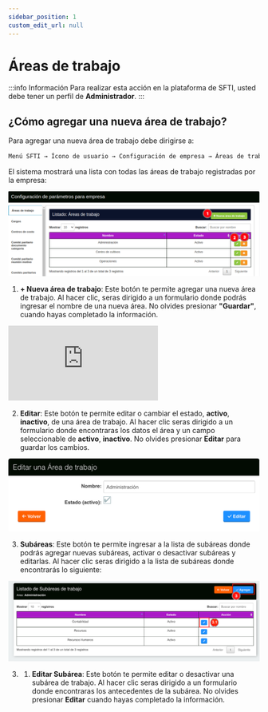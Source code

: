 ```yaml
---
sidebar_position: 1
custom_edit_url: null
---
```


# Áreas de trabajo

:::info Información 
Para realizar esta acción en la plataforma de SFTI, usted debe tener un perfil de **Administrador**.
:::

## ¿Cómo agregar una nueva área de trabajo? 
Para agregar una nueva área de trabajo debe dirigirse a:

<div align="center">

```bash
Menú SFTI → Ícono de usuario → Configuración de empresa → Áreas de trabajo
```
</div>

El sistema mostrará una lista con todas las áreas de trabajo registradas por la empresa:

<div align="center">

![área de trabajo](/img/img_manual/img_configuracion/2023-08-08_09-15.png)

</div>

1. **+ Nueva área de trabajo**: Este botón te permite agregar una nueva área de trabajo. Al hacer clic, seras dirigido a un formulario donde podrás ingresar el nombre de una nueva área. No olvides presionar **"Guardar"**, cuando hayas completado la información.

<div class="video-responsive">

<iframe src="https://www.youtube.com/embed/pl8uf4n1d0M/?rel=0" title="YouTube video player" frameborder="0" allow="accelerometer; autoplay; clipboard-write; encrypted-media; gyroscope; picture-in-picture; web-share" allowfullscreen></iframe>

</div>

2. **Editar**: Este botón te permite editar o cambiar el estado, **activo**, **inactivo**, de una área de trabajo. Al hacer clic seras dirigido a un formulario donde encontraras los datos el área y un campo seleccionable de **activo**, **inactivo**. No olvides presionar **Editar** para guardar los cambios.


<div align="center">

![Formulario editar](/img/img_manual/img_configuracion/formulario-editar-datos-area.png)

</div>


3. **Subáreas**: Este botón te permite ingresar a la lista de subáreas donde podrás agregar nuevas subáreas, activar o desactivar subáreas y editarlas. Al hacer clic seras dirigido a la lista de subáreas donde encontrarás lo siguiente:

<div align="center">

![Subáreas](/img/img_manual/img_configuracion/subareas.png)

</div>


3. 1. **Editar Subárea**: Este botón te permite editar o desactivar una subárea de trabajo. Al hacer clic seras dirigido a un formulario donde encontraras los antecedentes de la subárea. No olvides presionar **Editar** cuando hayas completado la información.
